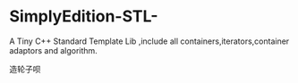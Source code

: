 # SimplyEdition-STL-

A Tiny C++  Standard Template Lib ,include all containers,iterators,container adaptors and algorithm.

造轮子呗

